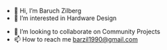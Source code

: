 - 👋 Hi, I’m Baruch Zilberg
- 👀 I’m interested in Hardware Design
<!---- 🌱 I’m currently learning ...--->
- 💞️ I’m looking to collaborate on Community Projects
- 📫 How to reach me barzil1990@gmail.com

<!---
barzil1990/barzil1990 is a ✨ special ✨ repository because its `README.md` (this file) appears on your GitHub profile.
You can click the Preview link to take a look at your changes.
--->
